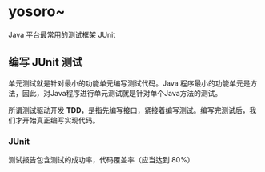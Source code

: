 # yosoro~

Java 平台最常用的测试框架 JUnit

## 编写 JUnit 测试

单元测试就是针对最小的功能单元编写测试代码。Java 程序最小的功能单元是方法，因此，对Java程序进行单元测试就是针对单个Java方法的测试。

所谓测试驱动开发 **TDD**，是指先编写接口，紧接着编写测试。编写完测试后，我们才开始真正编写实现代码。

### JUnit

测试报告包含测试的成功率，代码覆盖率（应当达到 80%）

